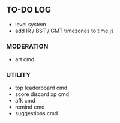 ## TO-DO LOG
- level system
- add IR / BST / GMT timezones to time.js

### MODERATION
- art cmd

### UTILITY
- top leaderboard cmd
- score discord xp cmd
- afk cmd
- remind cmd
- suggestions cmd

